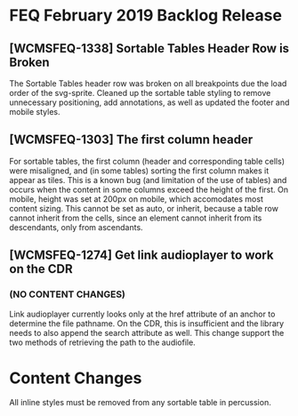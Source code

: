 # FEQ February 2019 Backlog Release

## [WCMSFEQ-1338] Sortable Tables Header Row is Broken
The Sortable Tables header row was broken on all breakpoints due the load order of the svg-sprite. Cleaned up the sortable table styling to remove unnecessary positioning, add annotations, as well as updated the footer and mobile styles.  

## [WCMSFEQ-1303] The first column header
For sortable tables, the first column (header and corresponding table cells) were misaligned, and (in some tables) sorting the first column makes it appear as tiles.  This is a known bug (and limitation of the use of tables) and occurs when the content in some columns exceed the height of the first.  On mobile, height was set at 200px on mobile, which accomodates most content sizing.  This cannot be set as auto, or inherit, because a table row cannot inherit from the cells, since an element cannot inherit from its descendants, only from ascendants.

## [WCMSFEQ-1274] Get link audioplayer to work on the CDR
### (NO CONTENT CHANGES)
Link audioplayer currently looks only at the href attribute of an anchor to determine the file pathname. On the CDR, this is insufficient and the library needs to also append the search attribute as well. This change support the two methods of retrieving the path to the audiofile.

# Content Changes
All inline styles must be removed from any sortable table in percussion.